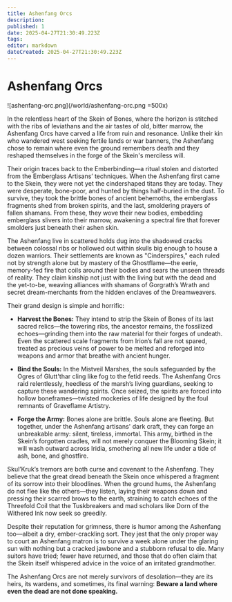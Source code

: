 ```yaml
---
title: Ashenfang Orcs
description: 
published: 1
date: 2025-04-27T21:30:49.223Z
tags: 
editor: markdown
dateCreated: 2025-04-27T21:30:49.223Z
---
```


# Ashenfang Orcs

![ashenfang-orc.png](/world/ashenfang-orc.png =500x)

In the relentless heart of the Skein of Bones, where the horizon is stitched with the ribs of leviathans and the air tastes of old, bitter marrow, the Ashenfang Orcs have carved a life from ruin and resonance. Unlike their kin who wandered west seeking fertile lands or war banners, the Ashenfang chose to remain where even the ground remembers death and they reshaped themselves in the forge of the Skein's merciless will.

Their origin traces back to the Emberbinding—a ritual stolen and distorted from the Emberglass Artisans’ techniques. When the Ashenfang first came to the Skein, they were not yet the cindershaped titans they are today. They were desperate, bone-poor, and hunted by things half-buried in the dust. To survive, they took the brittle bones of ancient behemoths, the emberglass fragments shed from broken spirits, and the last, smoldering prayers of fallen shamans. From these, they wove their new bodies, embedding emberglass slivers into their marrow, awakening a spectral fire that forever smolders just beneath their ashen skin.

The Ashenfang live in scattered holds dug into the shadowed cracks between colossal ribs or hollowed out within skulls big enough to house a dozen warriors. Their settlements are known as "Cinderspires," each ruled not by strength alone but by mastery of the Ghostflame—the eerie, memory-fed fire that coils around their bodies and sears the unseen threads of reality. They claim kinship not just with the living but with the dead and the yet-to-be, weaving alliances with shamans of Gorgrath’s Wrath and secret dream-merchants from the hidden enclaves of the Dreamweavers.

Their grand design is simple and horrific:

- **Harvest the Bones:** They intend to strip the Skein of Bones of its last sacred relics—the towering ribs, the ancestor remains, the fossilized echoes—grinding them into the raw material for their forges of undeath. Even the scattered scale fragments from Irion’s fall are not spared, treated as precious veins of power to be melted and reforged into weapons and armor that breathe with ancient hunger.

- **Bind the Souls:** In the Mistveil Marshes, the souls safeguarded by the Ogres of Glutt'thar cling like fog to the fetid reeds. The Ashenfang Orcs raid relentlessly, heedless of the marsh’s living guardians, seeking to capture these wandering spirits. Once seized, the spirits are forced into hollow boneframes—twisted mockeries of life designed by the foul remnants of Graveflame Artistry.

- **Forge the Army:** Bones alone are brittle. Souls alone are fleeting. But together, under the Ashenfang artisans' dark craft, they can forge an unbreakable army: silent, tireless, immortal. This army, birthed in the Skein’s forgotten cradles, will not merely conquer the Blooming Skein; it will wash outward across Iridia, smothering all new life under a tide of ash, bone, and ghostfire.

Skul’Kruk’s tremors are both curse and covenant to the Ashenfang. They believe that the great dread beneath the Skein once whispered a fragment of its sorrow into their bloodlines. When the ground hums, the Ashenfang do not flee like the others—they listen, laying their weapons down and pressing their scarred brows to the earth, straining to catch echoes of the Threefold Coil that the Tuskbreakers and mad scholars like Dorn of the Withered Ink now seek so greedily.

Despite their reputation for grimness, there is humor among the Ashenfang too—albeit a dry, ember-crackling sort. They jest that the only proper way to court an Ashenfang matron is to survive a week alone under the glaring sun with nothing but a cracked jawbone and a stubborn refusal to die. Many suitors have tried; fewer have returned, and those that do often claim that the Skein itself whispered advice in the voice of an irritated grandmother.

The Ashenfang Orcs are not merely survivors of desolation—they are its heirs, its wardens, and sometimes, its final warning: **Beware a land where even the dead are not done speaking.**
